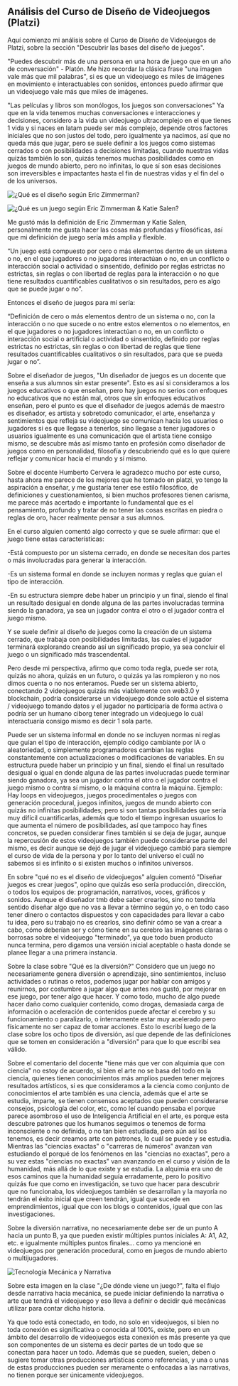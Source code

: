 <h2 class="center-align blue-text text-darken-2">
Análisis del Curso de Diseño de Videojuegos (Platzi)
</h2>

Aquí comienzo mi análisis sobre el Curso de Diseño de Videojuegos de Platzi, sobre la sección "Descubrir las bases del diseño de juegos".

"Puedes descubrir más de una persona en una hora de juego que en un año de conversación" - Platón.
Me hizo recordar la clásica frase "una imagen vale más que mil palabras", si es que un videojuego es miles de imágenes en movimiento e interactuables con sonidos, entonces puedo afirmar que un videojuego vale más que miles de imágenes.

"Las películas y libros son monólogos, los juegos son conversaciones"
Ya que en la vida tenemos muchas conversaciones e interacciones y decisiones, considero a la vida un videojuego ultracomplejo en el que tienes 1 vida y si naces en latam puede ser más complejo, depende otros factores iniciales que no son justos del todo, pero igualmente ya nacimos, así que no queda más que jugar, pero se suele definir a los juegos como sistemas cerrados o con posibilidades a decisiones limitadas, cuando nuestras vidas quizás también lo son, quizás tenemos muchas posibilidades como en juegos de mundo abierto, pero no infinitas, lo que sí son esas decisiones son irreversibles e impactantes hasta el fin de nuestras vidas y el fin del o de los universos.

![¿Qué es el diseño según Eric Zimmerman?](/img/SS/Blogs/disenno-videojuegos1.png)

![¿Qué es un juego según Eric Zimmerman & Katie Salen?](/img/SS/Blogs/disenno-videojuegos2.png)

Me gustó más la definición de Eric Zimmerman y Katie Salen, personalmente me gusta hacer las cosas más profundas y filosóficas, así que mi definición de juego sería más amplia y flexible.

“Un juego está compuesto por cero o más elementos dentro de un sistema o no, en el que jugadores o no jugadores interactúan o no, en un conflicto o interacción social o actividad o sinsentido, definido por reglas estrictas no estrictas, sin reglas o con libertad de reglas para la interacción o no que tiene resultados cuantificables cualitativos o sin resultados, pero es algo que se puede jugar o no”.

Entonces el diseño de juegos para mí sería:

“Definición de cero o más elementos dentro de un sistema o no, con la interacción o no que sucede o no entre estos elementos o no elementos, en el que jugadores o no jugadores interactúan o no, en un conflicto o interacción social o artificial o actividad o sinsentido, definido por reglas estrictas no estrictas, sin reglas o con libertad de reglas que tiene resultados cuantificables cualitativos o sin resultados, para que se pueda jugar o no”.

Sobre el diseñador de juegos, "Un diseñador de juegos es un docente que enseña a sus alumnos sin estar presente". Esto es así si consideramos a los juegos educativos o que enseñan, pero hay juegos no serios con enfoques no educativos que no están mal, otros que sin enfoques educativos enseñan, pero el punto es que el diseñador de juegos además de maestro es diseñador, es artista y sobretodo comunicador, el arte, enseñanza y sentimientos que refleja su videojuego se comunican hacia los usuarios o jugadores si es que llegase a tenerlos, sino llegase a tener jugadores o usuarios igualmente es una comunicación que el artista tiene consigo mismo, se descubre más así mismo tanto en profesión como diseñador de juegos como en personalidad, filosofía y descubriendo qué es lo que quiere reflejar y comunicar hacia el mundo y sí mismo.

Sobre el docente Humberto Cervera le agradezco mucho por este curso, hasta ahora me parece de los mejores que he tomado en platzi, yo tengo la aspiración a enseñar, y me gustaría tener ese estilo filosófico, de definiciones y cuestionamientos, si bien muchos profesores tienen carisma, me parece más acertado e importante lo fundamental que es el pensamiento, profundo y tratar de no tener las cosas escritas en piedra o reglas de oro, hacer realmente pensar a sus alumnos.

En el curso alguien comentó algo correcto y que se suele afirmar: que el juego tiene estas características:

-Está compuesto por un sistema cerrado, en donde se necesitan dos partes o más involucradas para generar la interacción.

-Es un sistema formal en donde se incluyen normas y reglas que guían el tipo de interacción.

-En su estructura siempre debe haber un principio y un final, siendo el final un resultado desigual en donde alguna de las partes involucradas termina siendo la ganadora, ya sea un jugador contra el otro o el jugador contra el juego mismo.

Y se suele definir al diseño de juegos como la creación de un sistema cerrado, que trabaja con posibilidades limitadas, las cuales el jugador terminará explorando creando así un significado propio, ya sea concluir el juego o un significado más trascendental.

Pero desde mi perspectiva, afirmo que como toda regla, puede ser rota, quizás no ahora, quizás en un futuro, o quizás ya las rompieron y no nos dimos cuenta o no nos enteramos.
Puede ser un sistema abierto, conectando 2 videojuegos quizás más viablemente con web3.0 y blockchain, podría considerarse un videojuego donde solo actúe el sistema / videojuego tomando datos y el jugador no participaría de forma activa o podría ser un humano ciborg tener integrado un videojuego lo cuál interactuaría consigo mismo es decir 1 sola parte.

Puede ser un sistema informal en donde no se incluyen normas ni reglas que guían el tipo de interacción, ejemplo código cambiante por IA o aleatoriedad, o simplemente programadores cambian las reglas constantemente con actualizaciones o modificaciones de variables.
En su estructura puede haber un principio y un final, siendo el final un resultado desigual o igual en donde alguna de las partes involucradas puede terminar siendo ganadora, ya sea un jugador contra el otro o el jugador contra el juego mismo o contra sí mismo, o la máquina contra la máquina. Ejemplo: Hay loops en videojuegos, juegos procedimentales o juegos con generación procedural, juegos infinitos, juegos de mundo abierto con quizás no infinitas posibilidades; pero si son tantas posibilidades que sería muy difícil cuantificarlas, además que todo el tiempo ingresan usuarios lo que aumenta el número de posibilidades, así que tampoco hay fines concretos, se pueden considerar fines también si se deja de jugar, aunque la repercusión de estos videojuegos también puede considerarse parte del mismo, es decir aunque se dejó de jugar el videojuego cambió para siempre el curso de vida de la persona y por lo tanto del universo el cuál no sabemos si es infinito o si existen muchos o infinitos universos.

En sobre "qué no es el diseño de videojuegos" alguien comentó "Diseñar juegos es crear juegos", opino que quizás eso sería producción, dirección, o todos los equipos de: programación, narrativos, voces, gráficos y sonidos. Aunque el diseñador tmb debe saber crearlos, sino no tendría sentido diseñar algo que no vas a llevar a término según yo, o en todo caso tener dinero o contactos dispuestos y con capacidades para llevar a cabo tu idea, pero su trabajo no es crearlos, sino definir cómo se van a crear a cabo, cómo deberían ser y cómo tiene en su cerebro las imágenes claras o borrosas sobre el videojuego "terminado", ya que todo buen producto nunca termina, pero digamos una versión inicial aceptable o hasta donde se planee llegar a una primera instancia.

Sobre la clase sobre "Qué es la diversión?" Considero que un juego no necesariamente genera diversión o aprendizaje, sino sentimientos, incluso actividades o rutinas o retos, podemos jugar por hablar con amigos y reunirnos, por costumbre a jugar algo que antes nos gustó, por mejorar en ese juego, por tener algo que hacer. Y como todo, mucho de algo puede hacer daño como cualquier contenido, como drogas, demasiada carga de información o aceleración de contenidos puede afectar el cerebro y su funcionamiento o paralizarlo, o internamente estar muy acelerado pero físicamente no ser capaz de tomar acciones. Esto lo escribí luego de la clase sobre los ocho tipos de diversión, así que depende de las definiciones que se tomen en consideración a "diversión" para que lo que escribí sea válido.

Sobre el comentario del docente "tiene más que ver con alquimia que con ciencia" no estoy de acuerdo, si bien el arte no se basa del todo en la ciencia, quienes tienen conocimientos más amplios pueden tener mejores resultados artísticos, si es que consideramos a la ciencia como conjunto de conocimientos el arte también es una ciencia, además que el arte se estudia, imparte, se tienen consensos aceptados que pueden considerarse consejos, psicología del color, etc, como leí cuando pensaba el porque parece asombroso el uso de Inteligencia Artificial en el arte, es porque esta descubre patrones que los humanos seguimos o tenemos de forma inconsciente o no definida, o no tan bien estudiada, pero aún así los tenemos, es decir creamos arte con patrones, lo cuál se puede y se estudia. Mientras las "ciencias exactas" o "carreras de números" avanzan van estudiando el porqué de los fenómenos en las "ciencias no exactas", pero a su vez estas "ciencias no exactas" van avanzando en el curso y visión de la humanidad, más allá de lo que existe y se estudia.
La alquimia era uno de esos caminos que la humanidad seguía erradamente, pero lo positivo quizás fue que como en investigación, se tuvo que hacer para descubrir que no funcionaba, los videojuegos también se desarrollan y la mayoría no tendrán el éxito inicial que creen tendrán, igual que sucede en emprendimientos, igual que con los blogs o contenidos, igual que con las investigaciones.

Sobre la diversión narrativa, no necesariamente debe ser de un punto A hacia un punto B, ya que pueden existir múltiples puntos iniciales A: A1, A2, etc. e igualmente múltiples puntos finales...
como ya mencioné en videojuegos por generación procedural, como en juegos de mundo abierto o multijugadores.

![Tecnología Mecánica y Narrativa](/img/SS/Blogs/disenno-videojuegos3.png)

Sobre esta imagen en la clase "¿De dónde viene un juego?", falta el flujo desde narrativa hacia mecánica, se puede iniciar definiendo la narrativa o arte que tendrá el videojuego y eso lleva a definir o decidir qué mecánicas utilizar para contar dicha historia.

Ya que todo está conectado, en todo, no solo en videojuegos, si bien no toda conexión es significativa o conocida al 100%, existe, pero en un ámbito del desarrollo de videojuegos esta conexión es más presente ya que son componentes de un sistema es decir partes de un todo que se conectan para hacer un todo. Además que se pueden, suelen, deben o sugiere tomar otras producciones artísticas como referencias, y una o unas de estas producciones pueden ser meramente o enfocadas a las narrativas, no tienen porque ser únicamente videojuegos.